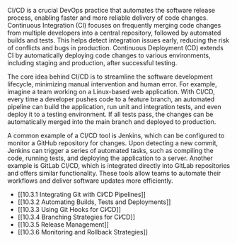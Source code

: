 CI/CD is a crucial DevOps practice that automates the software release process, enabling faster and more reliable delivery of code changes. Continuous Integration (CI) focuses on frequently merging code changes from multiple developers into a central repository, followed by automated builds and tests. This helps detect integration issues early, reducing the risk of conflicts and bugs in production. Continuous Deployment (CD) extends CI by automatically deploying code changes to various environments, including staging and production, after successful testing.

The core idea behind CI/CD is to streamline the software development lifecycle, minimizing manual intervention and human error. For example, imagine a team working on a Linux-based web application. With CI/CD, every time a developer pushes code to a feature branch, an automated pipeline can build the application, run unit and integration tests, and even deploy it to a testing environment. If all tests pass, the changes can be automatically merged into the main branch and deployed to production.

A common example of a CI/CD tool is Jenkins, which can be configured to monitor a GitHub repository for changes. Upon detecting a new commit, Jenkins can trigger a series of automated tasks, such as compiling the code, running tests, and deploying the application to a server. Another example is GitLab CI/CD, which is integrated directly into GitLab repositories and offers similar functionality. These tools allow teams to automate their workflows and deliver software updates more efficiently.

- [[10.3.1 Integrating Git with CI⁄CD Pipelines]]
- [[10.3.2 Automating Builds, Tests and Deployments]]
- [[10.3.3 Using Git Hooks for CI⁄CD]]
- [[10.3.4 Branching Strategies for CI⁄CD]]
- [[10.3.5 Release Management]]
- [[10.3.6 Monitoring and Rollback Strategies]]